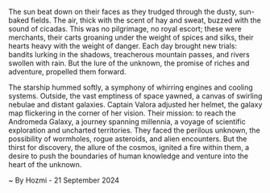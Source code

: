 
The sun beat down on their faces as they trudged through the dusty, sun-baked fields. The air, thick with the scent of hay and sweat, buzzed with the sound of cicadas. This was no pilgrimage, no royal escort; these were merchants, their carts groaning under the weight of spices and silks, their hearts heavy with the weight of danger.  Each day brought new trials: bandits lurking in the shadows, treacherous mountain passes, and rivers swollen with rain. But the lure of the unknown, the promise of riches and adventure, propelled them forward. 

The starship hummed softly, a symphony of whirring engines and cooling systems.  Outside, the vast emptiness of space yawned, a canvas of swirling nebulae and distant galaxies.  Captain Valora adjusted her helmet, the galaxy map flickering in the corner of her vision.  Their mission: to reach the Andromeda Galaxy, a journey spanning millennia, a voyage of scientific exploration and uncharted territories.  They faced the perilous unknown, the possibility of wormholes, rogue asteroids, and alien encounters.  But the thirst for discovery, the allure of the cosmos, ignited a fire within them, a desire to push the boundaries of human knowledge and venture into the heart of the unknown. 

~ By Hozmi - 21 September 2024
